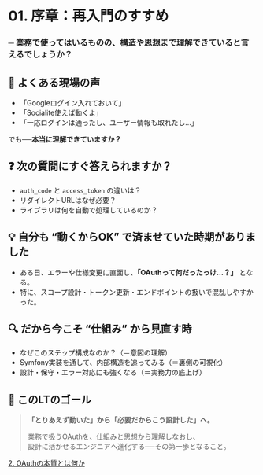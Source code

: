 # 01. 序章：再入門のすすめ
### ─ 業務で使ってはいるものの、構造や思想まで理解できていると言えるでしょうか？


## 💬 よくある現場の声

- 「Googleログイン入れておいて」
- 「Socialite使えば動くよ」
- 「一応ログインは通ったし、ユーザー情報も取れたし…」

でも──**本当に理解できていますか？**


## ❓ 次の質問にすぐ答えられますか？

- `auth_code` と `access_token` の違いは？
- リダイレクトURLはなぜ必要？
- ライブラリは何を自動で処理しているのか？


## 💡 自分も “動くからOK” で済ませていた時期がありました

- ある日、エラーや仕様変更に直面し、**「OAuthって何だったっけ…？」** となる。
- 特に、スコープ設計・トークン更新・エンドポイントの扱いで混乱しやすかった。


## 🔍 だから今こそ “仕組み” から見直す時

- なぜこのステップ構成なのか？（＝意図の理解）
- Symfony実装を通して、内部構造を追ってみる（＝裏側の可視化）
- 設計・保守・エラー対応にも強くなる（＝実務力の底上げ）


## 🎯 このLTのゴール

> **「とりあえず動いた」から「必要だからこう設計した」へ。**
>
> 業務で扱うOAuthを、仕組みと思想から理解しなおし、  
> 設計に活かせるエンジニアへ進化する──その第一歩となること。


[2. OAuthの本質とは何か](slides/02_what_is_oauth.md)
